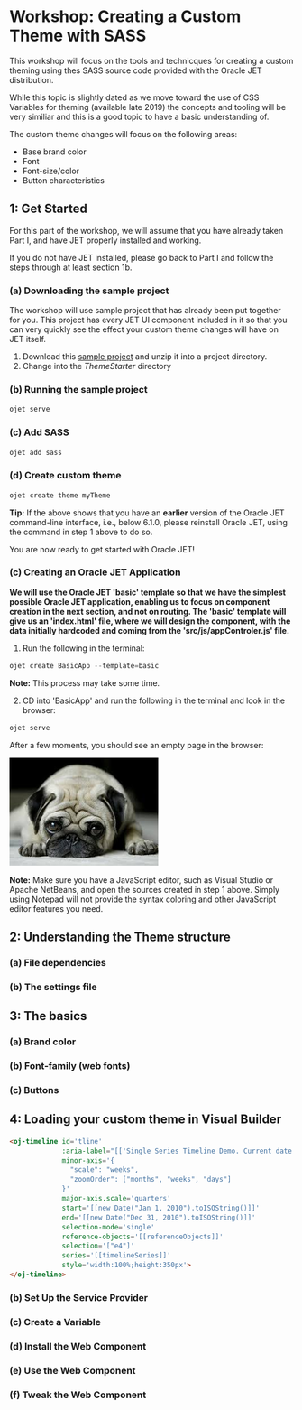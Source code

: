 # Workshop: Creating a Custom Theme with SASS
This workshop will focus on the tools and technicques for creating a custom theming using thes SASS source code provided with the Oracle JET distribution.

While this topic is slightly dated as we move toward the use of CSS Variables for theming (available late 2019) the concepts and tooling will be very similiar and this is a good topic to have a basic understanding of.

The custom theme changes will focus on the following areas:

* Base brand color
* Font
* Font-size/color
* Button characteristics

## 1: Get Started

For this part of the workshop, we will assume that you have already taken Part I, and have JET properly installed and working.

If you do not have JET installed, please go back to Part I and follow the steps through at least section 1b.

### (a) Downloading the sample project

The workshop will use sample project that has already been put together for you.  This project has every JET UI component included in it so that you can very quickly see the effect your custom theme changes will have on JET itself.

1. Download this [sample project]('wiki/project/ThemeStarter.zip') and unzip it into a project directory.
2. Change into the *ThemeStarter* directory


### (b) Running the sample project

```js
ojet serve
```

### (c) Add SASS

```js
ojet add sass
```

### (d) Create custom theme

```js
ojet create theme myTheme
```

**Tip:** If the above shows that you have an **earlier** version of the Oracle JET command-line interface, i.e., below 6.1.0, please reinstall Oracle JET, using the command in step 1 above to do so.

You are now ready to get started with Oracle JET!

### (c) Creating an Oracle JET Application

**We will use the Oracle JET 'basic' template so that we have the simplest possible Oracle JET application, enabling us to focus on component creation in the next section, and not on routing. The 'basic' template will give us an 'index.html' file, where we will design the component, with the data initially hardcoded and coming from the 'src/js/appControler.js' file.**

1. Run the following in the terminal:

```js
ojet create BasicApp --template=basic
```
**Note:** This process may take some time.

2. CD into 'BasicApp' and run the following in the terminal and look in the browser:

```js 
ojet serve
```

After a few moments, you should see an empty page in the browser:

![Testing image only](images/pic-001.jpg)

**Note:** Make sure you have a JavaScript editor, such as Visual Studio or Apache NetBeans, and open the sources created in step 1 above. Simply using Notepad will not provide the syntax coloring and other JavaScript editor features you need. 

## 2: Understanding the Theme structure

### (a) File dependencies

### (b) The settings file

## 3: The basics

### (a) Brand color

### (b) Font-family (web fonts)

### (c) Buttons

## 4: Loading your custom theme in Visual Builder


```html 
<oj-timeline id='tline' 
             :aria-label="[['Single Series Timeline Demo. Current date is ' + currentDateString()]]"
             minor-axis='{
               "scale": "weeks",
               "zoomOrder": ["months", "weeks", "days"]
             }'
             major-axis.scale='quarters'
             start='[[new Date("Jan 1, 2010").toISOString()]]'
             end='[[new Date("Dec 31, 2010").toISOString()]]'
             selection-mode='single'
             reference-objects='[[referenceObjects]]'
             selection='["e4"]'
             series='[[timelineSeries]]'
             style='width:100%;height:350px'>
</oj-timeline>
```

### (b) Set Up the Service Provider

### (c) Create a Variable

### (d) Install the Web Component

### (e) Use the Web Component

### (f) Tweak the Web Component


